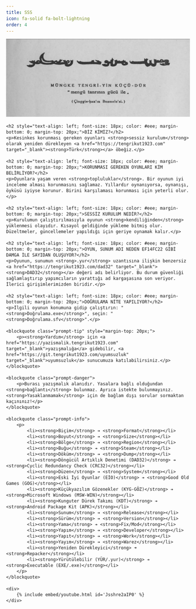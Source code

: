```yaml
---
title: SSS
icon: fa-solid fa-bolt-lightning
order: 4
---
```


<style>
    iframe {
        margin: 0;
        padding: 0;
        border: none;
        display: block;
    }
</style>

<div>
    <img src="/assets/img/sss/1.png" alt="1">

    <h2 style="text-align: left; font-size: 18px; color: #eee; margin-bottom: 0; margin-top: 20px;">BİZ KİMİZ?</h2>
    <p>Kesinkes korunması gereken oyunları <strong>sessiz kurulum</strong> olarak yeniden dürekleyen <a href="https://tengrikut1923.com" target="_blank"><strong>Türk</strong></a> öbeğiz.</p>

    <h2 style="text-align: left; font-size: 18px; color: #eee; margin-bottom: 0; margin-top: 20px;">KORUNMASI GEREKEN OYUNLARI KİM BELİRLİYOR?</h2>
    <p>Oyunlara yaşam veren <strong>topluluklar</strong>. Bir oyunun iyi inceleme alması korunmasını sağlamaz. Yıllardır oynanıyorsa, oynanışı, öyküsü iyiyse korunur. Birini karşılaması korunması için yeterli olur.</p>

    <h2 style="text-align: left; font-size: 18px; color: #eee; margin-bottom: 0; margin-top: 20px;">SESSİZ KURULUM NEDİR?</h2>
    <p>Kurulumun çalıştırılmasıyla oyunun <strong>kendiliğinden</strong> yüklenmesi olayıdır. Kısayol geldiğinde yükleme bitmiş olur. Düzeltmeler, güncellemeler yapıldığı için geriye oynamak kalır.</p>

    <h2 style="text-align: left; font-size: 18px; color: #eee; margin-bottom: 0; margin-top: 20px;">OYUN, SUNUM ADI NEDEN EF14FC22 GİBİ DAMGA İLE SAYIDAN OLUŞUYOR?</h2>
    <p>Oyunun, sunumun <strong>.yur</strong> uzantısına ilişkin benzersiz <a href="https://tengrikut1923.com/dad32" target="_blank"><strong>DAD32</strong></a> değeri adı belirliyor. Bu durum güvenliği sağlamlaştırıp yapımcıların yarattığı ad kargaşasına son veriyor. İlerici girişimlerimizden biridir.</p>

    <h2 style="text-align: left; font-size: 18px; color: #eee; margin-bottom: 0; margin-top: 20px;">DOĞRULAMA NİTE YAPILIYOR?</h2>
    <p>İlgili oyunun konumuna gidip çalıştırın: "<strong>Doğrulama.exe</strong>", seçin: "<strong>Doğrulama.sfv</strong>".</p>

    <blockquote class="prompt-tip" style="margin-top: 20px;">
        <p><strong>Yardım</strong> için <a href="https://yazismalik.tengrikut1923.com" target="_blank">yazışmalığa</a> gidebilir, <a href="https://git.tengrikut1923.com/uyumsuzluk" target="_blank">uyumsuzluk</a> sunucumuza katılabilirsiniz.</p>
    </blockquote>

    <blockquote class="prompt-danger">
        <p>Burası yazışmalık alanıdır. Yasalara bağlı olduğundan <strong>bağlantı</strong> bulunmaz. Ayrıca istekte bulunmayınız. <strong>Yasaklanmamak</strong> için de bağlam dışı sorular sormaktan kaçınınız!</p>
    </blockquote>

    <blockquote class="prompt-info">
        <p>
            <li><strong>Biçim</strong> ➔ <strong>Format</strong></li>
            <li><strong>Boyut</strong> ➔ <strong>Size</strong></li>
            <li><strong>Bölge</strong> ➔ <strong>Region</strong></li>
            <li><strong>Buğu</strong> ➔ <strong>Steam</strong></li>
            <li><strong>Döküm</strong> ➔ <strong>Dump</strong></li>
            <li><strong>Döngücül Artıklık Denetimi (DAD32)</strong> ➔ <strong>Cyclic Redundancy Check (CRC32)</strong></li>
            <li><strong>Düzen</strong> ➔ <strong>System</strong></li>
            <li><strong>Eski İyi Oyunlar (EİO)</strong> ➔ <strong>Good Old Games (GOG)</strong></li>
            <li><strong>Küçükyazılım Gözenekler (KYG-GÖZ)</strong> ➔ <strong>Microsoft Windows (MSW-WIN)</strong></li>
            <li><strong>Kunguter Dürek Takımı (KDT)</strong> ➔ <strong>Android Package Kit (APK)</strong></li>
            <li><strong>Sunum</strong> ➔ <strong>Release</strong></li>
            <li><strong>Sürüm</strong> ➔ <strong>Version</strong></li>
            <li><strong>Yama</strong> ➔ <strong>Fix/Mod</strong></li>
            <li><strong>Yapım</strong> ➔ <strong>Developer</strong></li>
            <li><strong>Yapıt</strong> ➔ <strong>Work</strong></li>
            <li><strong>Yayım</strong> ➔ <strong>Warez</strong></li>
            <li><strong>Yeniden Dürekleyici</strong> ➜ <strong>Repacker</strong></li>
            <li><strong>Yürütülebilir (YÜR/.yur)</strong> ➔ <strong>Executable (EXE/.exe)</strong></li>
        </p>
    </blockquote>

    <div>
        {% include embed/youtube.html id='Jsshre2aIP0' %}
    </div>
</div>
